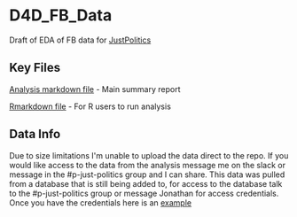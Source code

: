 # D4D_FB_Data
Draft of EDA of FB data for [JustPolitics](https://github.com/Data4Democracy/just-politics)

Key Files
------

[Analysis markdown file](https://github.com/swraithel/D4D_FB_Data/blob/master/cali.md) - Main summary report

[Rmarkdown file](https://github.com/swraithel/D4D_FB_Data/blob/master/cali.Rmd) - For R users to run analysis


Data Info
------
Due to size limitations I'm unable to upload the data direct to the repo. If you would like access to the data from the analysis message me on the slack or message in the #p-just-politics group and I can share. This data was pulled from a database that is still being added to, for access to the database talk to the #p-just-politics group or message Jonathan for access credentials. Once you have the credentials here is an [example](https://github.com/swraithel/D4D_FB_Data/blob/master/Example_Database_Pull.md)

